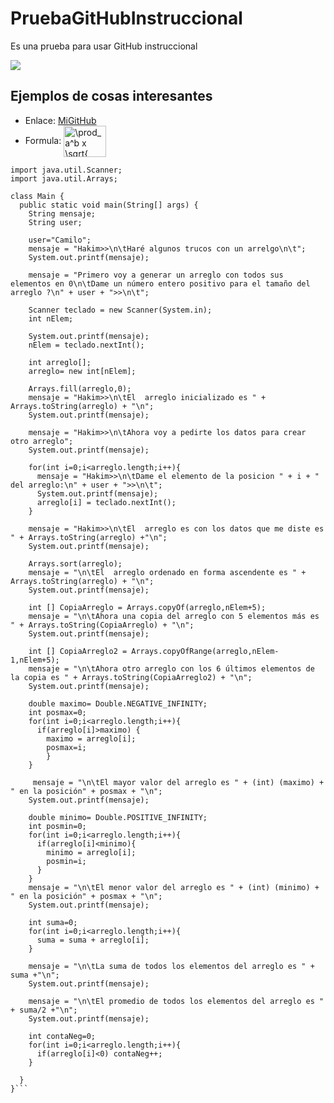 # PruebaGitHubInstruccional
Es una prueba para usar GitHub instruccional

[![](http://img.youtube.com/vi/YaGqOPxHFkc/0.jpg)](http://www.youtube.com/watch?v=YaGqOPxHFkc "Intro")

## Ejemplos de cosas interesantes

* Enlace: [MiGitHub](https://github.com/ProfCDuqueTec)
* Formula: <img src="http://www.sciweavers.org/tex2img.php?eq=%20%20%5Cprod_a%5Eb%20x%20%5Csqrt%7B%20%5Calpha%20%7D%20&bc=White&fc=Black&im=jpg&fs=12&ff=arev&edit=0" align="center" border="0" alt="  \prod_a^b x \sqrt{ \alpha } " width="68" height="50" />

```
import java.util.Scanner;
import java.util.Arrays;

class Main {
  public static void main(String[] args) {
    String mensaje;
    String user;

    user="Camilo";
    mensaje = "Hakim>>\n\tHaré algunos trucos con un arrelgo\n\t";
    System.out.printf(mensaje);

    mensaje = "Primero voy a generar un arreglo con todos sus elementos en 0\n\tDame un número entero positivo para el tamaño del arreglo ?\n" + user + ">>\n\t";

    Scanner teclado = new Scanner(System.in);
    int nElem;

    System.out.printf(mensaje);
    nElem = teclado.nextInt();

    int arreglo[];
    arreglo= new int[nElem];

    Arrays.fill(arreglo,0);
    mensaje = "Hakim>>\n\tEl  arreglo inicializado es " + Arrays.toString(arreglo) + "\n";
    System.out.printf(mensaje);

    mensaje = "Hakim>>\n\tAhora voy a pedirte los datos para crear otro arreglo";
    System.out.printf(mensaje);

    for(int i=0;i<arreglo.length;i++){
      mensaje = "Hakim>>\n\tDame el elemento de la posicion " + i + " del arreglo:\n" + user + ">>\n\t";
      System.out.printf(mensaje);
      arreglo[i] = teclado.nextInt();
    }

    mensaje = "Hakim>>\n\tEl  arreglo es con los datos que me diste es " + Arrays.toString(arreglo) +"\n";
    System.out.printf(mensaje);

    Arrays.sort(arreglo);
    mensaje = "\n\tEl  arreglo ordenado en forma ascendente es " + Arrays.toString(arreglo) + "\n";
    System.out.printf(mensaje);

    int [] CopiaArreglo = Arrays.copyOf(arreglo,nElem+5);
    mensaje = "\n\tAhora una copia del arreglo con 5 elementos más es " + Arrays.toString(CopiaArreglo) + "\n";
    System.out.printf(mensaje);

    int [] CopiaArreglo2 = Arrays.copyOfRange(arreglo,nElem-1,nElem+5);
    mensaje = "\n\tAhora otro arreglo con los 6 últimos elementos de la copia es " + Arrays.toString(CopiaArreglo2) + "\n";
    System.out.printf(mensaje);    

    double maximo= Double.NEGATIVE_INFINITY;
    int posmax=0;
    for(int i=0;i<arreglo.length;i++){
      if(arreglo[i]>maximo) {
        maximo = arreglo[i];
        posmax=i;
        }
    }

     mensaje = "\n\tEl mayor valor del arreglo es " + (int) (maximo) + " en la posición" + posmax + "\n";
    System.out.printf(mensaje);

    double minimo= Double.POSITIVE_INFINITY;
    int posmin=0;
    for(int i=0;i<arreglo.length;i++){
      if(arreglo[i]<minimo){
        minimo = arreglo[i];
        posmin=i;
      }
    }
    mensaje = "\n\tEl menor valor del arreglo es " + (int) (minimo) + " en la posición" + posmax + "\n";
    System.out.printf(mensaje);

    int suma=0;
    for(int i=0;i<arreglo.length;i++){
      suma = suma + arreglo[i];
    }

    mensaje = "\n\tLa suma de todos los elementos del arreglo es " + suma +"\n";
    System.out.printf(mensaje);

    mensaje = "\n\tEl promedio de todos los elementos del arreglo es " + suma/2 +"\n";
    System.out.printf(mensaje);

    int contaNeg=0;
    for(int i=0;i<arreglo.length;i++){
      if(arreglo[i]<0) contaNeg++;
    }

  }
}```

